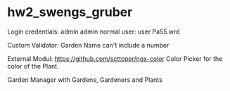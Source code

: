 # hw2_swengs_gruber

Login credentials: admin admin
normal user: user Pa55.wrd

Custom Validator: Garden Name can't include a number

External Modul: https://github.com/scttcper/ngx-color Color Picker for the color of the Plant.

Garden Manager with Gardens, Gardeners and Plants
